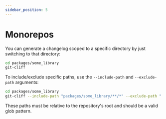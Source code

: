```yaml
---
sidebar_position: 5
---
```


# Monorepos

You can generate a changelog scoped to a specific directory by just switching to that directory:

```bash
cd packages/some_library
git-cliff
```

To include/exclude specific paths, use the `--include-path` and `--exclude-path` arguments:

```bash
cd packages/some_library
git-cliff --include-path "packages/some_library/**/*" --exclude-path ".github/*"
```

These paths must be relative to the repository's root and should be a valid glob pattern.
